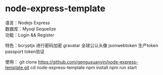# node-express-template

语言：Nodejs Express<br>
数据库：Mysql Sequelize<br>
功能：Login && Register<br>

特色：bcryptjs 进行密码加密
     gravatar 全球公认头像
     jsonwebtoken 生产token
     passport token验证

使用：
git clone https://github.com/genguxuanyin/node-express-template.git
cd node-express-template
npm install
npm run start
     
